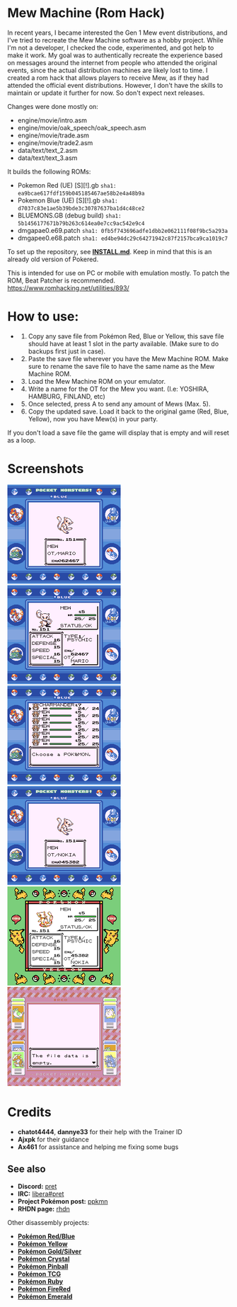# Mew Machine (Rom Hack)

In recent years, I became interested the Gen 1 Mew event distributions, and I've tried to recreate the Mew Machine software as a hobby project. While I'm not a developer, I checked the code, experimented, and got help to make it work.
My goal was to authentically recreate the experience based on messages around the internet from people who attended the original events, since the actual distribution machines are likely lost to time.
I created a rom hack that allows players to receive Mew, as if they had attended the official event distributions. However, I don't have the skills to maintain or update it further for now. So don't expect next releases.

Changes were done mostly on:
- engine/movie/intro.asm
- engine/movie/oak_speech/oak_speech.asm
- engine/movie/trade.asm
- engine/movie/trade2.asm
- data/text/text_2.asm
- data/text/text_3.asm

It builds the following ROMs:

- Pokemon Red (UE) [S][!].gb `sha1: ea9bcae617fdf159b045185467ae58b2e4a48b9a`
- Pokemon Blue (UE) [S][!].gb `sha1: d7037c83e1ae5b39bde3c30787637ba1d4c48ce2`
- BLUEMONS.GB (debug build) `sha1: 5b1456177671b79b263c614ea0e7cc9ac542e9c4`
- dmgapae0.e69.patch `sha1: 0fb5f743696adfe1dbb2e062111f08f9bc5a293a`
- dmgapee0.e68.patch `sha1: ed4be94dc29c64271942c87f2157bca9ca1019c7`

To set up the repository, see [**INSTALL.md**](INSTALL.md). Keep in mind that this is an already old version of Pokered.

This is intended for use on PC or mobile with emulation mostly. To patch the ROM, Beat Patcher is recommended.
https://www.romhacking.net/utilities/893/

# How to use:

- 1. Copy any save file from Pokémon Red, Blue or Yellow, this save file should have at least 1 slot in the party available. (Make sure to do backups first just in case).
- 2. Paste the save file wherever you have the Mew Machine ROM. Make sure to rename the save file to have the same name as the Mew Machine ROM.
- 3. Load the Mew Machine ROM on your emulator.
- 4. Write a name for the OT for the Mew you want. (I.e: YOSHIRA, HAMBURG, FINLAND, etc)
- 5. Once selected, press A to send any amount of Mews (Max. 5).
- 6. Copy the updated save. Load it back to the original game (Red, Blue, Yellow), now you have Mew(s) in your party.

If you don't load a save file the game will display that is empty and will reset as a loop.

# Screenshots

![0001](screenshots/0001.bmp)
![0002](screenshots/0002.bmp)
![0003](screenshots/0003.bmp)
![0004](screenshots/0004.bmp)
![0005](screenshots/0005.bmp)
![0006](screenshots/0006.bmp)

# Credits

- **chatot4444**, **dannye33** for their help with the Trainer ID
- **Ajxpk** for their guidance
- **Ax461** for assistance and helping me fixing some bugs

## See also

- **Discord:** [pret][discord]
- **IRC:** [libera#pret][irc]
- **Project Pokémon post:** [ppkmn]
- **RHDN page:** [rhdn]

Other disassembly projects:

- [**Pokémon Red/Blue**][pokered]
- [**Pokémon Yellow**][pokeyellow]
- [**Pokémon Gold/Silver**][pokegold]
- [**Pokémon Crystal**][pokecrystal]
- [**Pokémon Pinball**][pokepinball]
- [**Pokémon TCG**][poketcg]
- [**Pokémon Ruby**][pokeruby]
- [**Pokémon FireRed**][pokefirered]
- [**Pokémon Emerald**][pokeemerald]

[pokered]: https://github.com/pret/pokered
[pokeyellow]: https://github.com/pret/pokeyellow
[pokegold]: https://github.com/pret/pokegold
[pokecrystal]: https://github.com/pret/pokecrystal
[pokepinball]: https://github.com/pret/pokepinball
[poketcg]: https://github.com/pret/poketcg
[pokeruby]: https://github.com/pret/pokeruby
[pokefirered]: https://github.com/pret/pokefirered
[pokeemerald]: https://github.com/pret/pokeemerald
[discord]: https://discord.gg/d5dubZ3
[irc]: https://web.libera.chat/?#pret
[ci]: https://github.com/pret/pokered/actions
[ci-badge]: https://github.com/pret/pokered/actions/workflows/main.yml/badge.svg
[ppkmn]: https://projectpokemon.org/home/forums/topic/65189-rom-hack-mew-machine/
[rhdn]: https://www.romhacking.net/hacks/8617/
